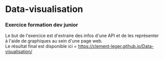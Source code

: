 # Data-visualisation

### Exercice formation dev junior

Le but de l'exercice est d'extraire des infos d'une API et de les représenter à l'aide de graphiques au sein d'une page web.  
Le résultat final est disponible ici = https://clement-leger.github.io/Data-visualisation/
